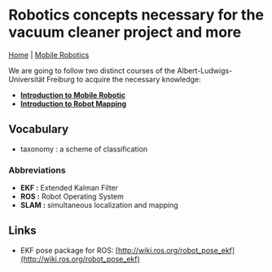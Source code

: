 # Robotics concepts necessary for the vacuum cleaner project and more

[Home](../../README.md) | [Mobile Robotics](./mobileRobotics/mobileRobotics.md)

We are going to follow two distinct courses of the Albert-Ludwigs-Universität Freiburg to acquire the necessary knowledge:

- [**Introduction to Mobile Robotic**](http://ais.informatik.uni-freiburg.de/teaching/ss19/robotics/)
- [**Introduction to Robot Mapping**](http://ais.informatik.uni-freiburg.de/teaching/ws18/mapping/)

## Vocabulary

- taxonomy : a scheme of classification

### Abbreviations

- **EKF :** Extended Kalman Filter
- **ROS :** Robot Operating System
- **SLAM :** simultaneous localization and mapping

## Links

- EKF pose package for ROS: [http://wiki.ros.org/robot_pose_ekf](http://wiki.ros.org/robot_pose_ekf)
